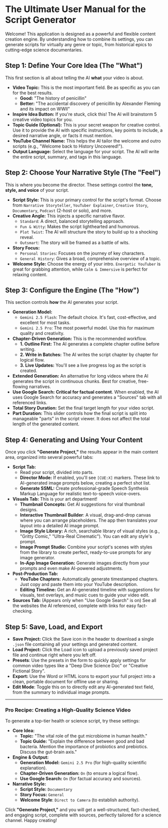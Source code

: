 
# The Ultimate User Manual for the Script Generator

Welcome! This application is designed as a powerful and flexible content creation engine. By understanding how to combine its settings, you can generate scripts for virtually any genre or topic, from historical epics to cutting-edge science documentaries.

## Step 1: Define Your Core Idea (The "What")

This first section is all about telling the AI **what** your video is about.

- **Video Topic:** This is the most important field. Be as specific as you can for the best results.
  - **Good:** "The history of penicillin"
  - **Better:** "The accidental discovery of penicillin by Alexander Fleming and its impact on WWII"
- **Inspire Idea Button:** If you're stuck, click this! The AI will brainstorm 5 creative video topics for you.
- **Topic Guide (Optional):** This is your secret weapon for creative control. Use it to provide the AI with specific instructions, key points to include, a desired narrative angle, or facts it must mention.
- **YouTube Channel Name:** This helps the AI tailor the welcome and outro scripts (e.g., "Welcome back to History Uncovered!").
- **Output Language:** Select the language for your script. The AI will write the entire script, summary, and tags in this language.

## Step 2: Choose Your Narrative Style (The "Feel")

This is where you become the director. These settings control the **tone, style, and voice** of your script.

- **Script Style:** This is your primary control for the script's format. Choose from `Narrative Storyteller`, `YouTuber Explainer`, `Creative Story`, `Documentary`, `Podcast` (2-host or solo), and more.
- **Creative Angle:** This injects a specific narrative flavor.
    - `Standard`: A direct, balanced storytelling approach.
    - `Fun & Witty`: Makes the script lighthearted and humorous.
    - `Plot Twist`: The AI will structure the story to build up to a shocking reveal.
    - `Outsmart`: The story will be framed as a battle of wits.
- **Story Focus:**
  - `Personal Stories`: Focuses on the journey of key characters.
  - `General History`: Gives a broad, comprehensive overview of a topic.
- **Welcome Style:** Choose the energy of your intro. `Energetic YouTuber` is great for grabbing attention, while `Calm & Immersive` is perfect for relaxing content.

## Step 3: Configure the Engine (The "How")

This section controls **how** the AI generates your script.

- **Generation Model:**
  - `Gemini 2.5 Flash`: The default choice. It's fast, cost-effective, and excellent for most tasks.
  - `Gemini 2.5 Pro`: The most powerful model. Use this for maximum quality and creativity.
- **Chapter-Driven Generation:** This is the recommended workflow.
    - **1. Outline First:** The AI generates a complete chapter outline before writing.
    - **2. Write in Batches:** The AI writes the script chapter by chapter for logical flow.
    - **3. Live Updates:** You'll see a live progress log as the script is created.
- **Extended Generation:** An alternative for long videos where the AI generates the script in continuous chunks. Best for creative, free-flowing narratives.
- **Use Google Search:** **Critical for factual content**. When enabled, the AI uses Google Search for accuracy and generates a "Sources" tab with all referenced links.
- **Total Story Duration:** Set the final target length for your video script.
- **Part Duration:** This slider controls how the final script is split into manageable "parts" in the script viewer. It does not affect the total length of the generated content.

## Step 4: Generating and Using Your Content

Once you click **"Generate Project,"** the results appear in the main content area, organized into several powerful tabs:

- **Script Tab:**
  - Read your script, divided into parts.
  - **Director Mode:** If enabled, you'll see `[CUE:X]` markers. These link to AI-generated image prompts below, creating a perfect shot list.
  - **Generate SSML:** Create professional-grade Speech Synthesis Markup Language for realistic text-to-speech voice-overs.
- **Visuals Tab:** This is your art department!
  - **Thumbnail Concepts:** Get AI suggestions for viral thumbnail designs.
  - **Interactive Thumbnail Builder**: A visual, drag-and-drop canvas where you can arrange placeholders. The app then translates your layout into a detailed AI image prompt.
  - **Image Style Library:** A rich, searchable library of visual styles (e.g., "Gritty Comic," "Ultra-Real Cinematic"). You can edit any style's prompt.
  - **Image Prompt Studio:** Combine your script's scenes with styles from the library to create perfect, ready-to-use prompts for any image generator.
  - **In-App Image Generation:** Generate images directly from your prompts and even make AI-powered adjustments.
- **Post-Production Tab:**
  - **YouTube Chapters:** Automatically generate timestamped chapters. Just copy and paste them into your YouTube description.
  - **Editing Timeline:** Get an AI-generated timeline with suggestions for visuals, text overlays, and music cues to guide your video edit.
- **Sources Tab:** (Appears only when "Use Google Search" is on) See all the websites the AI referenced, complete with links for easy fact-checking.

## Step 5: Save, Load, and Export

- **Save Project:** Click the Save icon in the header to download a single `.json` file containing all your settings and generated content.
- **Load Project:** Click the Load icon to upload a previously saved project file and continue right where you left off.
- **Presets**: Use the presets in the form to quickly apply settings for common video types like a "Deep Dive Science Doc" or "Creative Fictional Story".
- **Export:** Use the Word or HTML icons to export your full project into a clean, portable document for offline use or sharing.
- **Edit Mode**: Toggle this on to directly edit any AI-generated text field, from the summary to individual image prompts.

---

### Pro Recipe: Creating a High-Quality Science Video

To generate a top-tier health or science script, try these settings:

- **Core Idea:**
  - **Topic:** "The vital role of the gut microbiome in human health."
  - **Topic Guide:** "Explain the difference between good and bad bacteria. Mention the importance of probiotics and prebiotics. Discuss the gut-brain axis."
- **Engine & Output:**
  - **Generation Model:** `Gemini 2.5 Pro` (for high-quality scientific explanation).
  - **Chapter-Driven Generation:** `On` (to ensure a logical flow).
  - **Use Google Search:** `On` (for factual accuracy and sources).
- **Narrative Style:**
  - **Script Style:** `Documentary`
  - **Story Focus:** `General`
  - **Welcome Style**: `Direct to Camera` (to establish authority).

Click **"Generate Project,"** and you will get a well-structured, fact-checked, and engaging script, complete with sources, perfectly tailored for a science channel. Happy creating!
